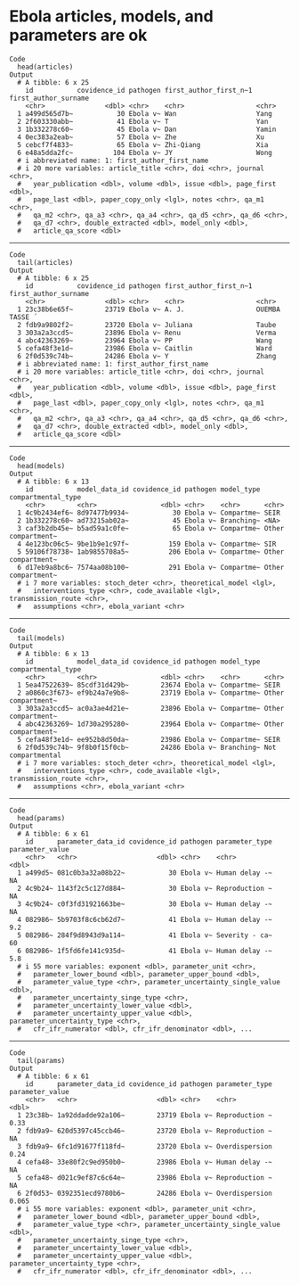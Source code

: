 # Ebola articles, models, and parameters are ok

    Code
      head(articles)
    Output
      # A tibble: 6 x 25
        id           covidence_id pathogen first_author_first_n~1 first_author_surname
        <chr>               <dbl> <chr>    <chr>                  <chr>               
      1 a499d565d7b~           30 Ebola v~ Wan                    Yang                
      2 2f603330abb~           41 Ebola v~ T                      Yan                 
      3 1b332278c60~           45 Ebola v~ Dan                    Yamin               
      4 0ec383a2eab~           57 Ebola v~ Zhe                    Xu                  
      5 cebcf7f4833~           65 Ebola v~ Zhi-Qiang              Xia                 
      6 e48a5dda2fc~          104 Ebola v~ JY                     Wong                
      # i abbreviated name: 1: first_author_first_name
      # i 20 more variables: article_title <chr>, doi <chr>, journal <chr>,
      #   year_publication <dbl>, volume <dbl>, issue <dbl>, page_first <dbl>,
      #   page_last <dbl>, paper_copy_only <lgl>, notes <chr>, qa_m1 <chr>,
      #   qa_m2 <chr>, qa_a3 <chr>, qa_a4 <chr>, qa_d5 <chr>, qa_d6 <chr>,
      #   qa_d7 <chr>, double_extracted <dbl>, model_only <dbl>,
      #   article_qa_score <dbl>

---

    Code
      tail(articles)
    Output
      # A tibble: 6 x 25
        id           covidence_id pathogen first_author_first_n~1 first_author_surname
        <chr>               <dbl> <chr>    <chr>                  <chr>               
      1 23c38b6e65f~        23719 Ebola v~ A. J.                  OUEMBA TASSE ́       
      2 fdb9a9802f2~        23720 Ebola v~ Juliana                Taube               
      3 303a2a3ccd5~        23896 Ebola v~ Renu                   Verma               
      4 abc42363269~        23964 Ebola v~ PP                     Wang                
      5 cefa48f3e1d~        23986 Ebola v~ Caitlin                Ward                
      6 2f0d539c74b~        24286 Ebola v~ Y                      Zhang               
      # i abbreviated name: 1: first_author_first_name
      # i 20 more variables: article_title <chr>, doi <chr>, journal <chr>,
      #   year_publication <dbl>, volume <dbl>, issue <dbl>, page_first <dbl>,
      #   page_last <dbl>, paper_copy_only <lgl>, notes <chr>, qa_m1 <chr>,
      #   qa_m2 <chr>, qa_a3 <chr>, qa_a4 <chr>, qa_d5 <chr>, qa_d6 <chr>,
      #   qa_d7 <chr>, double_extracted <dbl>, model_only <dbl>,
      #   article_qa_score <dbl>

---

    Code
      head(models)
    Output
      # A tibble: 6 x 13
        id           model_data_id covidence_id pathogen model_type compartmental_type
        <chr>        <chr>                <dbl> <chr>    <chr>      <chr>             
      1 4c9b2434ef6~ 8d97477b9934~           30 Ebola v~ Compartme~ SEIR              
      2 1b332278c60~ ad73215ab02a~           45 Ebola v~ Branching~ <NA>              
      3 caf3b2db45e~ b5ad59a1c0fe~           65 Ebola v~ Compartme~ Other compartment~
      4 4e123bc06c5~ 9be1b9e1c97f~          159 Ebola v~ Compartme~ SIR               
      5 59106f78738~ 1ab9855708a5~          206 Ebola v~ Compartme~ Other compartment~
      6 d17eb9a8bc6~ 7574aa08b100~          291 Ebola v~ Compartme~ Other compartment~
      # i 7 more variables: stoch_deter <chr>, theoretical_model <lgl>,
      #   interventions_type <chr>, code_available <lgl>, transmission_route <chr>,
      #   assumptions <chr>, ebola_variant <chr>

---

    Code
      tail(models)
    Output
      # A tibble: 6 x 13
        id           model_data_id covidence_id pathogen model_type compartmental_type
        <chr>        <chr>                <dbl> <chr>    <chr>      <chr>             
      1 5ea47522639~ 85cdf31d429b~        23674 Ebola v~ Compartme~ SEIR              
      2 a0860c3f673~ ef9b24a7e9b8~        23719 Ebola v~ Compartme~ Other compartment~
      3 303a2a3ccd5~ ac0a3ae4d21e~        23896 Ebola v~ Compartme~ Other compartment~
      4 abc42363269~ 1d730a295280~        23964 Ebola v~ Compartme~ Other compartment~
      5 cefa48f3e1d~ ee952b8d50da~        23986 Ebola v~ Compartme~ SEIR              
      6 2f0d539c74b~ 9f8b0f15f0cb~        24286 Ebola v~ Branching~ Not compartmental 
      # i 7 more variables: stoch_deter <chr>, theoretical_model <lgl>,
      #   interventions_type <chr>, code_available <lgl>, transmission_route <chr>,
      #   assumptions <chr>, ebola_variant <chr>

---

    Code
      head(params)
    Output
      # A tibble: 6 x 61
        id      parameter_data_id covidence_id pathogen parameter_type parameter_value
        <chr>   <chr>                    <dbl> <chr>    <chr>                    <dbl>
      1 a499d5~ 081c0b3a32a08b22~           30 Ebola v~ Human delay -~            NA  
      2 4c9b24~ 1143f2c5c127d884~           30 Ebola v~ Reproduction ~            NA  
      3 4c9b24~ c0f3fd31921663be~           30 Ebola v~ Human delay -~            NA  
      4 082986~ 5b9703f8c6cb62d7~           41 Ebola v~ Human delay -~             9.2
      5 082986~ 284f9d8943d9a114~           41 Ebola v~ Severity - ca~            60  
      6 082986~ 1f5fd6fe141c935d~           41 Ebola v~ Human delay -~             5.8
      # i 55 more variables: exponent <dbl>, parameter_unit <chr>,
      #   parameter_lower_bound <dbl>, parameter_upper_bound <dbl>,
      #   parameter_value_type <chr>, parameter_uncertainty_single_value <dbl>,
      #   parameter_uncertainty_singe_type <chr>,
      #   parameter_uncertainty_lower_value <dbl>,
      #   parameter_uncertainty_upper_value <dbl>, parameter_uncertainty_type <chr>,
      #   cfr_ifr_numerator <dbl>, cfr_ifr_denominator <dbl>, ...

---

    Code
      tail(params)
    Output
      # A tibble: 6 x 61
        id      parameter_data_id covidence_id pathogen parameter_type parameter_value
        <chr>   <chr>                    <dbl> <chr>    <chr>                    <dbl>
      1 23c38b~ 1a92ddadde92a106~        23719 Ebola v~ Reproduction ~           0.33 
      2 fdb9a9~ 620d5397c45ccb46~        23720 Ebola v~ Reproduction ~          NA    
      3 fdb9a9~ 6fc1d91677f118fd~        23720 Ebola v~ Overdispersion           0.24 
      4 cefa48~ 33e80f2c9ed950b0~        23986 Ebola v~ Human delay -~          NA    
      5 cefa48~ d021c9ef87c6c64e~        23986 Ebola v~ Reproduction ~          NA    
      6 2f0d53~ 0392351ecd9780b6~        24286 Ebola v~ Overdispersion           0.065
      # i 55 more variables: exponent <dbl>, parameter_unit <chr>,
      #   parameter_lower_bound <dbl>, parameter_upper_bound <dbl>,
      #   parameter_value_type <chr>, parameter_uncertainty_single_value <dbl>,
      #   parameter_uncertainty_singe_type <chr>,
      #   parameter_uncertainty_lower_value <dbl>,
      #   parameter_uncertainty_upper_value <dbl>, parameter_uncertainty_type <chr>,
      #   cfr_ifr_numerator <dbl>, cfr_ifr_denominator <dbl>, ...

